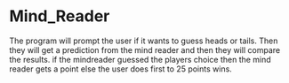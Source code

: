 # Mind_Reader

The program will prompt the user if it wants to guess heads or tails. Then they will get a prediction from the mind reader and then they will compare the results. if the mindreader guessed the players choice then the mind reader gets a point else the user does first to 25 points wins.
